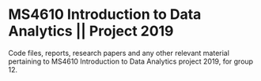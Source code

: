 # MS4610 Introduction to Data Analytics || Project 2019
Code files, reports, research papers and any other relevant material pertaining to MS4610 Introduction to Data Analytics project 2019, for group 12.
